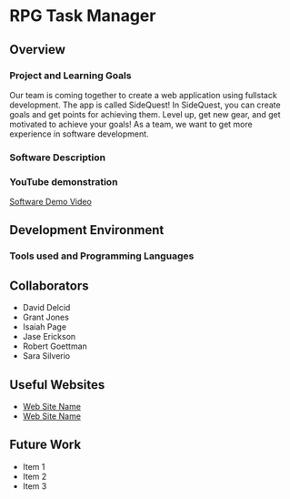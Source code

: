 # RPG Task Manager

## Overview

### Project and Learning Goals 
<!-- Important!  Do not say in this section that this is college assignment. -->
Our team is coming together to create a web application using fullstack development. The app is called SideQuest!
In SideQuest, you can create goals and get points for achieving them. Level up, get new gear, and get motivated to achieve your goals!
As a team, we want to get more experience in software development.

### Software Description 
<!-- Provide a description of your team project.  Describe how to use the software. -->

### YouTube demonstration
<!-- 4-5 minute demo of the software running and a walkthrough of the code. -->
[Software Demo Video](http://youtube.link.goes.here)

## Development Environment

### Tools used and Programming Languages 
<!-- Describe the tools that you used to develop the software. Describe the programming language that you used and any libraries. -->

## Collaborators
<!-- Alphabetical order for now. Could also be in order of role  -->
* David Delcid
* Grant Jones
* Isaiah Page
* Jase Erickson
* Robert Goettman
* Sara Silverio

## Useful Websites

* [Web Site Name](http://url.link.goes.here)
* [Web Site Name](http://url.link.goes.here)

## Future Work

<!-- Things that you need to fix, improve, and add in the future. -->
* Item 1
* Item 2
* Item 3
